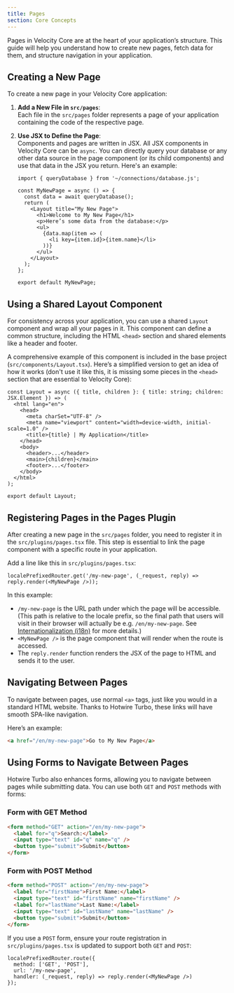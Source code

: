 ```yaml
---
title: Pages
section: Core Concepts
---
```


Pages in Velocity Core are at the heart of your application’s structure. This guide will help you understand how to create new pages, fetch data for them, and structure navigation in your application.

## Creating a New Page

To create a new page in your Velocity Core application:

1. **Add a New File in `src/pages`**:  
   Each file in the `src/pages` folder represents a page of your application containing the code of the respective page.

2. **Use JSX to Define the Page**:  
   Components and pages are written in JSX. All JSX components in Velocity Core can be `async`. You can directly query your database or any other data source in the page component (or its child components) and use that data in the JSX you return. Here's an example:

   ```tsx
   import { queryDatabase } from '~/connections/database.js';

   const MyNewPage = async () => {
     const data = await queryDatabase();
     return (
       <Layout title="My New Page">
         <h1>Welcome to My New Page</h1>
         <p>Here’s some data from the database:</p>
         <ul>
           {data.map(item => (
             <li key={item.id}>{item.name}</li>
           ))}
         </ul>
       </Layout>
     );
   };

   export default MyNewPage;
   ```

## Using a Shared Layout Component

For consistency across your application, you can use a shared `Layout` component and wrap all your pages in it. This component can define a common structure, including the HTML `<head>` section and shared elements like a header and footer.

A comprehensive example of this component is included in the base project (`src/components/Layout.tsx`). Here’s a simplified version to get an idea of how it works (don't use it like this, it is missing some pieces in the `<head>` section that are essential to Velocity Core):

```tsx
const Layout = async ({ title, children }: { title: string; children: JSX.Element }) => (
  <html lang="en">
    <head>
      <meta charSet="UTF-8" />
      <meta name="viewport" content="width=device-width, initial-scale=1.0" />
      <title>{title} | My Application</title>
    </head>
    <body>
      <header>...</header>
      <main>{children}</main>
      <footer>...</footer>
    </body>
  </html>
);

export default Layout;
```

## Registering Pages in the Pages Plugin

After creating a new page in the `src/pages` folder, you need to register it in the `src/plugins/pages.tsx` file. This step is essential to link the page component with a specific route in your application.

Add a line like this in `src/plugins/pages.tsx`:

```tsx
localePrefixedRouter.get('/my-new-page', (_request, reply) => reply.render(<MyNewPage />));
```

In this example:

- `/my-new-page` is the URL path under which the page will be accessible. (This path is relative to the locale prefix, so the final path that users will visit in their browser will actually be e.g. `/en/my-new-page`. See [Internationalization (i18n)](/advanced-guides/i18n) for more details.)
- `<MyNewPage />` is the page component that will render when the route is accessed.
- The `reply.render` function renders the JSX of the page to HTML and sends it to the user.

## Navigating Between Pages

To navigate between pages, use normal `<a>` tags, just like you would in a standard HTML website. Thanks to Hotwire Turbo, these links will have smooth SPA-like navigation.

Here’s an example:

```html
<a href="/en/my-new-page">Go to My New Page</a>
```

## Using Forms to Navigate Between Pages

Hotwire Turbo also enhances forms, allowing you to navigate between pages while submitting data. You can use both `GET` and `POST` methods with forms:

### Form with GET Method

```html
<form method="GET" action="/en/my-new-page">
  <label for="q">Search:</label>
  <input type="text" id="q" name="q" />
  <button type="submit">Submit</button>
</form>
```

### Form with POST Method

```html
<form method="POST" action="/en/my-new-page">
  <label for="firstName">First Name:</label>
  <input type="text" id="firstName" name="firstName" />
  <label for="lastName">Last Name:</label>
  <input type="text" id="lastName" name="lastName" />
  <button type="submit">Submit</button>
</form>
```

If you use a `POST` form, ensure your route registration in `src/plugins/pages.tsx` is updated to support both `GET` and `POST`:

```tsx
localePrefixedRouter.route({
  method: ['GET', 'POST'],
  url: '/my-new-page',
  handler: (_request, reply) => reply.render(<MyNewPage />)
});
```
